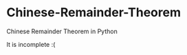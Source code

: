 Chinese-Remainder-Theorem
=========================

Chinese Remainder Theorem in Python

It is incomplete :(
